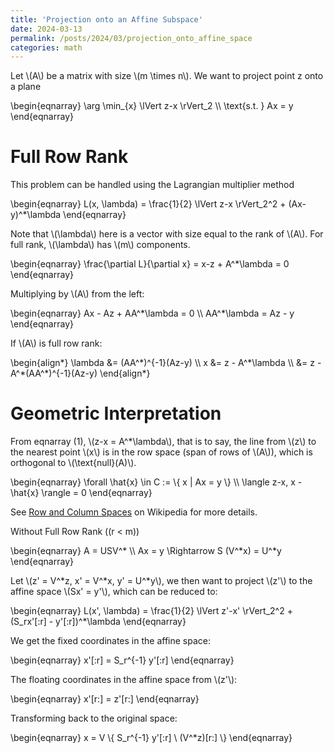 ```yaml
---
title: 'Projection onto an Affine Subspace'
date: 2024-03-13
permalink: /posts/2024/03/projection_onto_affine_space
categories: math
---
```


<p>Let \(A\) be a matrix with size \(m \times n\). We want to project point z onto a plane</p>
<div>  
\begin{eqnarray}  
\arg \min_{x} \lVert z-x \rVert_2 \\  
\text{s.t. } Ax = y  
\end{eqnarray}  
</div>  

# Full Row Rank
  
This problem can be handled using the Lagrangian multiplier method
  
<div>  
\begin{eqnarray}  
L(x, \lambda) = \frac{1}{2} \lVert z-x \rVert_2^2 + (Ax-y)^*\lambda  
\end{eqnarray}  
</div>  
  
<p>Note that \(\lambda\) here is a vector with size equal to the rank of \(A\). For full rank, \(\lambda\) has \(m\) components.</p>  
  
<div>  
\begin{eqnarray}  
\frac{\partial L}{\partial x} = x-z + A^*\lambda = 0  
\end{eqnarray}  
</div>  
  
<p>Multiplying by \(A\) from the left:</p>  
  
<div>  
\begin{eqnarray}  
Ax - Az + AA^*\lambda = 0 \\  
AA^*\lambda = Az - y  
\end{eqnarray}  
</div>  
  
<p>If \(A\) is full row rank:</p>  
  
<div>  
\begin{align*}  
\lambda &= (AA^*)^{-1}(Az-y) \\  
x &= z - A^*\lambda \\  
&= z - A^*(AA^*)^{-1}(Az-y)  
\end{align*}  
</div>  
  
# Geometric Interpretation
  
<p>From eqnarray (1), \(z-x = A^*\lambda\), that is to say, the line from \(z\) to the nearest point \(x\) is in the row space (span of rows of \(A\)), which is orthogonal to \(\text{null}(A)\).</p>  
  
<div>  
\begin{eqnarray}  
\forall \hat{x} \in C := \{ x | Ax = y \} \\  
\langle z-x, x - \hat{x} \rangle = 0  
\end{eqnarray}  
</div>  
  
<p>See <a href="https://en.wikipedia.org/wiki/Row_and_column_spaces">Row and Column Spaces</a> on Wikipedia for more details.</p>  
  
Without Full Row Rank (\(r < m\))</h2>  
  
<div>  
\begin{eqnarray}  
A = USV^* \\  
Ax = y \Rightarrow S (V^*x) = U^*y  
\end{eqnarray}  
</div>  
  
<p>Let \(z' = V^*z, x' = V^*x, y' = U^*y\), we then want to project \(z'\) to the affine space \(Sx' = y'\), which can be reduced to:</p>  
  
<div>  
\begin{eqnarray}  
L(x', \lambda) = \frac{1}{2} \lVert z'-x' \rVert_2^2 + (S_rx'[:r] - y'[:r])^*\lambda  
\end{eqnarray}  
</div>  
  
We get the fixed coordinates in the affine space:
  
<div>  
\begin{eqnarray}  
x'[:r] = S_r^{-1} y'[:r]  
\end{eqnarray}  
</div>  
  
<p>The floating coordinates in the affine space from \(z'\):</p>  
  
<div>  
\begin{eqnarray}  
x'[r:] = z'[r:]  
\end{eqnarray}  
</div>  
  
Transforming back to the original space:
  
<div>  
\begin{eqnarray}  
x = V \{ S_r^{-1} y'[:r] \ (V^*z)[r:] \}  
\end{eqnarray}  
</div>